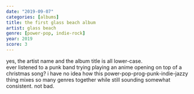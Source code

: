 ```yaml
---
date: "2019-09-07"
categories: [albums]
title: the first glass beach album
artist: glass beach
genre: [power-pop, indie-rock]
year: 2019
score: 3
---
```


yes, the artist name and the album title is all lower-case.  
ever listened to a punk band trying playing an anime opening on top of a christmas song? i have no idea how this power-pop-prog-punk-indie-jazzy thing mixes so many genres together while still sounding somewhat consistent. not bad.
